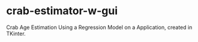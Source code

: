 # crab-estimator-w-gui
Crab Age Estimation Using a Regression Model on a Application, created in TKinter.
